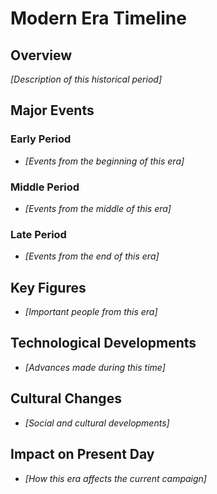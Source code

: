 # Modern Era Timeline

## Overview
*[Description of this historical period]*

## Major Events
### Early Period
- *[Events from the beginning of this era]*

### Middle Period
- *[Events from the middle of this era]*

### Late Period
- *[Events from the end of this era]*

## Key Figures
- *[Important people from this era]*

## Technological Developments
- *[Advances made during this time]*

## Cultural Changes
- *[Social and cultural developments]*

## Impact on Present Day
- *[How this era affects the current campaign]*
